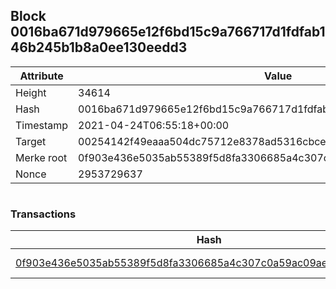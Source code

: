 ## Block 0016ba671d979665e12f6bd15c9a766717d1fdfab146b245b1b8a0ee130eedd3

Attribute | Value
--- | ---
Height | 34614
Hash | 0016ba671d979665e12f6bd15c9a766717d1fdfab146b245b1b8a0ee130eedd3
Timestamp | 2021-04-24T06:55:18+00:00
Target | 00254142f49eaaa504dc75712e8378ad5316cbcead634704b3734b6271167cc4
Merke root | 0f903e436e5035ab55389f5d8fa3306685a4c307c0a59ac09aefdae97e1d15df
Nonce | 2953729637

```

```

### Transactions

Hash | Amount
--- | ---
[0f903e436e5035ab55389f5d8fa3306685a4c307c0a59ac09aefdae97e1d15df](0f903e436e5035ab55389f5d8fa3306685a4c307c0a59ac09aefdae97e1d15df.md) | 10.00000000 SKEPTI 
